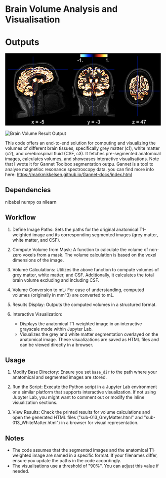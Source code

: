 # Brain Volume Analysis and Visualisation

# Outputs
![Brain Volume Grey Matter Visualisation](BrainVol_grey_matter_vis_RC.png)

![Brain Volume Result Output](images/BrainVol_result_output.png)



This code offers an end-to-end solution for computing and visualizing the volumes of different brain tissues, specifically grey matter (c1), white matter (c2), and cerebrospinal fluid (CSF, c3). It fetches pre-segmented anatomical images, calculates volumes, and showcases interactive visualisations. Note that I wrote it for Gannet Toolbox segmentation outpu. Gannet is a tool to analyse magnetioc resonance spectroscopy data. you can find more info here: https://markmikkelsen.github.io/Gannet-docs/index.html


## Dependencies

nibabel
numpy
os
nilearn

## **Workflow**

1. Define Image Paths: Sets the paths for the original anatomical T1-weighted image and its corresponding segmented images (grey matter, white matter, and CSF).

2. Compute Volume from Mask: A function to calculate the volume of non-zero voxels from a mask. The volume calculation is based on the voxel dimensions of the image.

3. Volume Calculations: Utilizes the above function to compute volumes of grey matter, white matter, and CSF. Additionally, it calculates the total brain volume excluding and including CSF.

4. Volume Conversion to mL: For ease of understanding, computed volumes (originally in mm^3) are converted to mL.

5. Results Display: Outputs the computed volumes in a structured format.

6. Interactive Visualization: 
    - Displays the anatomical T1-weighted image in an interactive grayscale mode within Jupyter Lab.
    - Visualizes the grey and white matter segmentation overlayed on the anatomical image. These visualizations are saved as HTML files and can be viewed directly in a browser.


## **Usage**

1. Modify Base Directory: Ensure you set `base_dir` to the path where your anatomical and segmented images are stored.

2. Run the Script: Execute the Python script in a Jupyter Lab environment or a similar platform that supports interactive visualization. If not using Jupyter Lab, you might want to comment out or modify the inline visualization sections.

3. View Results: Check the printed results for volume calculations and open the generated HTML files ("sub-013_GreyMatter.html" and "sub-013_WhiteMatter.html") in a browser for visual representation.


## **Notes**

- The code assumes that the segmented images and the anatomical T1-weighted image are named in a specific format. If your filenames differ, ensure you update the paths in the code accordingly.
- The visualisations use a threshold of "90%". You can adjust this value if needed.


